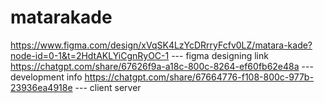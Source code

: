 # matarakade
https://www.figma.com/design/xVqSK4LzYcDRrryFcfv0LZ/matara-kade?node-id=0-1&t=2HdtAKLYiCgnRyOC-1 --- figma designing link
https://chatgpt.com/share/67626f9a-a18c-800c-8264-ef60fb62e48a --- development info
https://chatgpt.com/share/67664776-f108-800c-977b-23936ea4918e --- client server
